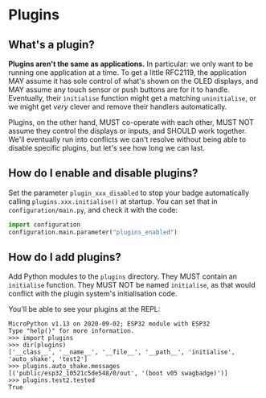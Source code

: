 # Plugins

## What's a plugin?

**Plugins aren't the same as applications.** In particular: we only want
to be running one application at a time. To get a little RFC2119, the
application MAY assume it has sole control of what's shown on the OLED
displays, and MAY assume any touch sensor or push buttons are for it to
handle. Eventually, their `initialise` function might get a matching
`uninitialise`, or we might get _very_ clever and remove their handlers
automatically.

Plugins, on the other hand, MUST co-operate with each other, MUST NOT
assume they control the displays or inputs, and SHOULD work together.
We'll eventually run into conflicts we can't resolve without being
able to disable specific plugins, but let's see how long we can last.

## How do I enable and disable plugins?

Set the parameter `plugin_xxx_disabled` to stop your badge automatically
calling `plugins.xxx.initialise()` at startup. You can set that in
`configuration/main.py`, and check it with the code:

```python
import configuration
configuration.main.parameter("plugins_enabled")
```

## How do I add plugins?

Add Python modules to the `plugins` directory. They MUST contain an
`initialise` function. They MUST NOT be named `initialise`, as that
would conflict with the plugin system's initialisation code.

You'll be able to see your plugins at the REPL:

```plain
MicroPython v1.13 on 2020-09-02; ESP32 module with ESP32
Type "help()" for more information.
>>> import plugins
>>> dir(plugins)
['__class__', '__name__', '__file__', '__path__', 'initialise', 'auto_shake', 'test2']
>>> plugins.auto_shake.messages
[('public/esp32_10521c5de548/0/out', '(boot v05 swagbadge)')]
>>> plugins.test2.tested
True
```
